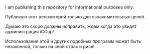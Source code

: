 I am publishing this repository for informational purposes only.

Публикую этот репозиторий только для ознакомительных целей.

Думаю это скоро должны исправить, ждем когда это увидят администрация iCCup!


Использования этой и других подобных программ может быть незаконной, только на свой страх и риск!
